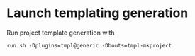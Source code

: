 <!-- make-project@templating@generic name=xxx -->
<!-- make-asdf-system@templating@generic -->
<!-- make-plugin@templating@generic -->
<!-- make-bout@templating@generic rounds=a,b,c -->
<!-- make-round@templating@generic hits=d,e,f -->
<!-- make-hit@templating@generic -->

<!-- ==================================================================================================== -->
<!-- Quickproject - create a Common Lisp project skeleton -->

<!-- Quickproject is a library for creating a Common Lisp project skeleton. It is available under a BSD-style license; see LICENSE.txt for details. The latest version is 1.2.2, released on October 1st, 2014. -->

<!-- Download shortcut: http://www.xach.com/lisp/quickproject.tgz -->
<!-- Contents -->

<!--     Overview -->
<!--     Examples -->
<!--     Dictionary -->
<!--         make-project -->
<!--         *author* -->
<!--         *include-copyright* -->
<!--         *license* -->
<!--         *template-directory* -->
<!--         default-template-parameters -->
<!--         *template-parameter-functions* -->
<!--         *after-make-project-hooks* -->
<!--     Feedback -->

<!-- Overview -->

<!-- Quickproject provides a quick way to make a Common Lisp project. After creating a project, it extends the ASDF registry so the project may be immediately loaded. -->
<!-- Examples -->

<!-- * (quickproject:make-project #p"~/src/myproject/" :depends-on '(drakma cxml)) -->
<!-- "myproject" -->

<!-- * (asdf:load-system "myproject") -->
<!-- load output -->

<!-- * (quickproject:make-project #p"~/src/websnarf/" :name "cl-websnarf") -->
<!-- "cl-websnarf" -->

<!-- * (directory #p"~/src/websnarf/*.*") -->
<!-- (#p"~/src/websnarf/README.txt" -->
<!--  #p"~/src/websnarf/package.lisp" -->
<!--  #p"~/src/websnarf/cl-websnarf.asd" -->
<!--  #p"~/src/websnarf/cl-websnarf.lisp") -->

<!-- Dictionary -->

<!-- The following symbols are exported from the quickproject package. -->
<!-- [Function] -->
<!-- make-project pathname &key depends-on author include-copyright license name template-directory template-parameters => project-name -->

<!--     Create the skeleton of a Common Lisp project in directory. If given, name is used as the name of the project. Otherwise, the name is taken from the last component in the pathname-directory of the pathname. For example, the last directory component of #p"src/lisp/myproject/" is "myproject". -->

<!--     The project skeleton consists of the following files: -->

<!--         README.txt -->
<!--         package.lisp — defines a package named after the project -->
<!--         name.asd — defines an ASDF system named after the project, with a :depends-on list as given in the function call -->
<!--         name.lisp -->

<!--     If provided, author and license are used to initialize certain parts of the default files with extra information. The default values are taken from *AUTHOR* and *LICENSE*, respectively. -->

<!--     If provided, the boolean argument to include-copyright will determine whether copyright notices will be printed in the header of each file. -->

<!--     If provided, each file in template-directory is rewritten with HTML-TEMPLATE into the new directory. The options are as follows: -->

<!--         The template markers are (#| and |#) -->
<!--         No escaping is done in template values -->
<!--         Template parameters are created by appending template-parameters with the lists returned by calling each entry in *TEMPLATE-PARAMETER-FUNCTIONS* -->

<!--     After rewriting templates, each element in *AFTER-MAKE-PROJECT-HOOKS* is called. -->

<!--     After the project has been created, its pathname is added to ASDF:*CENTRAL-REGISTRY*, so the project is immediately loadable via ASDF:LOAD-SYSTEM. -->

<!-- [Special variable] -->
<!-- *author* -->

<!--     This string is used to initialize the :author argument in the project system definition. The default initial value is "Your Name <your.name@example.com>". -->

<!-- [Special variable] -->
<!-- *include-copyright* -->

<!--     This variable is used to control whether a copyright notice (with the author's name and the current year) should appear in the header of each file.. -->

<!-- [Special variable] -->
<!-- *license* -->

<!--     This string is used to initialize the :description argument in the project system definition. The default initial value is "Specify license here". -->

<!-- [Special variable] -->
<!-- *template-directory* -->

<!--     If non-NIL, this variable should be bound to a pathname used as the default value of template-directory in MAKE-PROJECT. -->

<!-- [Function] -->
<!-- default-template-parameters => parameters -->

<!--     Return a plist with values for :name, :license, and :author for the current project being created via MAKE-PROJECT. This function is in the default value of *TEMPLATE-PARAMETER-FUNCTIONS*. -->

<!-- [Special variable] -->
<!-- *template-parameter-functions* -->

<!--     A list of functions that are called to produce template parameters when rewriting templates in MAKE-PROJECT. Each function is called with no arguments and should produce a list of keyword/value pairs. The resulting lists are appended together for use as template parameters in HTML-TEMPLATE:FILL-AND-PRINT-TEMPLATE. -->

<!--     The default value is (default-template-parameters). -->

<!-- [Special variable] -->
<!-- *after-make-project-hooks* -->

<!--     A list of designators for functions to be called after a project has been created. Each function should accept one required argument, the pathname given to MAKE-PROJECT, and two keyword arguments, :name and :depends-on, which correspond to the name of the project (whether explicitly supplied to MAKE-PROJECT or derived from the pathname) and the :depends-on argument, respectively. *default-pathname-defaults* is bound to the newly created project pathname when hooks are called. -->

<!-- Feedback -->

<!-- For questions or comments about Quickproject, please email me, Zach Beane <xach@xach.com>. -->

# Launch templating generation
Run project template generation with
```
run.sh -Dplugins=tmpl@generic -Dbouts=tmpl-mkproject
```
